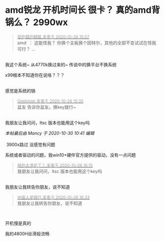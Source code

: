 # amd锐龙 开机时间长 很卡？ 真的amd背锅么？ 2990wx


<div class="quote"><blockquote><font size="2"><a href="https://www.hostloc.com/forum.php?mod=redirect&amp;goto=findpost&amp;pid=9354270&amp;ptid=758608" target="_blank"><font color="#999999">爱吃醋的醋醋 发表于 2020-10-26 15:07</font></a></font><br />
amd&nbsp;&nbsp;： 这能怪我？ 你换个主板换个因特尔，其他的全部不变试试在怪我可行？ ...</blockquote></div><br />
我这个系统~ 从4770k换过来的~ 传说中的换平台不换系统

x99根本不知道你在说啥？？？<br />
<br />
<img id="aimg_XETWN" onclick="zoom(this, this.src, 0, 0, 0)" class="zoom" src="https://s1.ax1x.com/2020/10/26/Bu3mt0.png" onmouseover="img_onmouseoverfunc(this)" onload="thumbImg(this)" border="0" alt="" />

感觉是系统的锅<img id="aimg_CkY04" onclick="zoom(this, this.src, 0, 0, 0)" class="zoom" src="https://cdn.jsdelivr.net/gh/hishis/forum-master/public/images/patch.gif" onmouseover="img_onmouseoverfunc(this)" onload="thumbImg(this)" border="0" alt="" />

<div class="quote"><blockquote><font size="2"><a href="https://www.hostloc.com/forum.php?mod=redirect&amp;goto=findpost&amp;pid=9354379&amp;ptid=758608" target="_blank"><font color="#999999">Geekman 发表于 2020-10-26 15:35</font></a></font><br />
盆友 告诉你盆友。换key就行~</blockquote></div><br />
我朋友让我问问，ltsc 版本也能用这个key吗&nbsp;&nbsp;

<i class="pstatus"> 本帖最后由 Mancy 于 2020-10-30 10:41 编辑 </i><br />
<br />
<img src="static/image/smiley/default/lol.gif" smilieid="12" border="0" alt="" /><img src="static/image/smiley/default/lol.gif" smilieid="12" border="0" alt="" /><img src="static/image/smiley/default/lol.gif" smilieid="12" border="0" alt="" /> 3900x路过 没感觉有问题

系统或者驱动的问题，我win10+硬件官方提供的驱动，没有一点问题

<div class="quote"><blockquote><font size="2"><a href="https://www.hostloc.com/forum.php?mod=redirect&amp;goto=findpost&amp;pid=9354618&amp;ptid=758608" target="_blank"><font color="#999999">朕的大清完了？ 发表于 2020-10-26 16:15</font></a></font><br />
我朋友让我问问，ltsc 版本也能用这个key吗</blockquote></div><br />
我朋友让我转告你朋友，说不知道<img src="static/image/smiley/default/lol.gif" smilieid="12" border="0" alt="" />

<div class="quote"><blockquote><font size="2"><a href="https://www.hostloc.com/forum.php?mod=redirect&amp;goto=findpost&amp;pid=9354726&amp;ptid=758608" target="_blank"><font color="#999999">中国人民银行 发表于 2020-10-26 16:33</font></a></font><br />
我朋友让我转告你朋友，说不知道</blockquote></div><br />
<img src="static/image/smiley/yct/011.gif" smilieid="33" border="0" alt="" /><img src="static/image/smiley/yct/011.gif" smilieid="33" border="0" alt="" /><img src="static/image/smiley/yct/011.gif" smilieid="33" border="0" alt="" />

开机慢是真的

<img src="static/image/smiley/default/lol.gif" smilieid="12" border="0" alt="" />我的4800H丝滑般流畅
